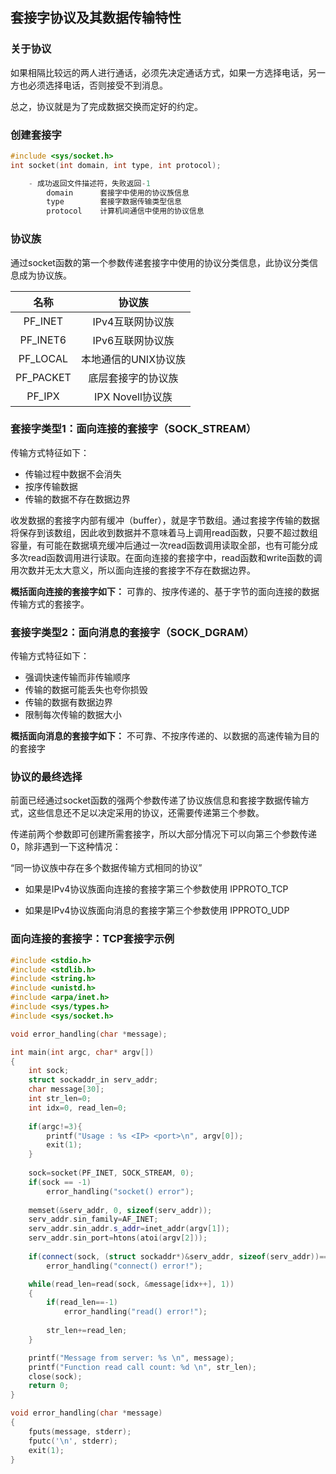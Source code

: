 ## 套接字协议及其数据传输特性

### 关于协议

如果相隔比较远的两人进行通话，必须先决定通话方式，如果一方选择电话，另一方也必须选择电话，否则接受不到消息。

总之，协议就是为了完成数据交换而定好的约定。

### 创建套接字

```c++
#include <sys/socket.h>
int socket(int domain, int type, int protocol);

	- 成功返回文件描述符，失败返回-1
        domain		套接字中使用的协议族信息
        type		套接字数据传输类型信息
        protocol	计算机间通信中使用的协议信息
```

### 协议族

通过socket函数的第一个参数传递套接字中使用的协议分类信息，此协议分类信息成为协议族。

|   名称    |        协议族        |
| :-------: | :------------------: |
|  PF_INET  |   IPv4互联网协议族   |
| PF_INET6  |   IPv6互联网协议族   |
| PF_LOCAL  | 本地通信的UNIX协议族 |
| PF_PACKET |  底层套接字的协议族  |
|  PF_IPX   |   IPX Novell协议族   |

### 套接字类型1：面向连接的套接字（SOCK_STREAM）

传输方式特征如下：

- 传输过程中数据不会消失
- 按序传输数据
- 传输的数据不存在数据边界

收发数据的套接字内部有缓冲（buffer），就是字节数组。通过套接字传输的数据将保存到该数组，因此收到数据并不意味着马上调用read函数，只要不超过数组容量，有可能在数据填充缓冲后通过一次read函数调用读取全部，也有可能分成多次read函数调用进行读取。在面向连接的套接字中，read函数和write函数的调用次数并无太大意义，所以面向连接的套接字不存在数据边界。

**概括面向连接的套接字如下：** 可靠的、按序传递的、基于字节的面向连接的数据传输方式的套接字。



### 套接字类型2：面向消息的套接字（SOCK_DGRAM）

传输方式特征如下：

- 强调快速传输而非传输顺序
- 传输的数据可能丢失也夸你损毁
- 传输的数据有数据边界
- 限制每次传输的数据大小

**概括面向消息的套接字如下：** 不可靠、不按序传递的、以数据的高速传输为目的的套接字

### 协议的最终选择

前面已经通过socket函数的强两个参数传递了协议族信息和套接字数据传输方式，这些信息还不足以决定采用的协议，还需要传递第三个参数。

传递前两个参数即可创建所需套接字，所以大部分情况下可以向第三个参数传递0，除非遇到一下这种情况：

 “同一协议族中存在多个数据传输方式相同的协议”

- 如果是IPv4协议族面向连接的套接字第三个参数使用 IPPROTO_TCP

- 如果是IPv4协议族面向消息的套接字第三个参数使用 IPPROTO_UDP

### 面向连接的套接字：TCP套接字示例

```c++
#include <stdio.h>
#include <stdlib.h>
#include <string.h>
#include <unistd.h>
#include <arpa/inet.h>
#include <sys/types.h>
#include <sys/socket.h>

void error_handling(char *message);

int main(int argc, char* argv[])
{
	int sock;
	struct sockaddr_in serv_addr;
	char message[30];
	int str_len=0;
	int idx=0, read_len=0;
	
	if(argc!=3){
		printf("Usage : %s <IP> <port>\n", argv[0]);
		exit(1);
	}
	
	sock=socket(PF_INET, SOCK_STREAM, 0);
	if(sock == -1)
		error_handling("socket() error");
	
	memset(&serv_addr, 0, sizeof(serv_addr));
	serv_addr.sin_family=AF_INET;
	serv_addr.sin_addr.s_addr=inet_addr(argv[1]);
	serv_addr.sin_port=htons(atoi(argv[2]));
		
	if(connect(sock, (struct sockaddr*)&serv_addr, sizeof(serv_addr))==-1) 
		error_handling("connect() error!");

	while(read_len=read(sock, &message[idx++], 1))
	{
		if(read_len==-1)
			error_handling("read() error!");
		
		str_len+=read_len;
	}

	printf("Message from server: %s \n", message);
	printf("Function read call count: %d \n", str_len);
	close(sock);
	return 0;
}

void error_handling(char *message)
{
	fputs(message, stderr);
	fputc('\n', stderr);
	exit(1);
}

```

